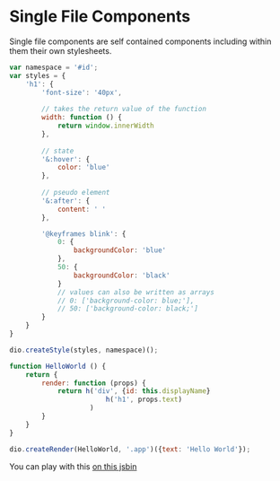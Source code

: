# Single File Components

Single file components are self contained components including within them their own stylesheets.

```javascript
var namespace = '#id';
var styles = {
	'h1': {
		'font-size': '40px',
		
		// takes the return value of the function
		width: function () {
			return window.innerWidth
		},
		
		// state
		'&:hover': {
			color: 'blue'
		},
		
		// pseudo element
		'&:after': {
			content: ' '
		},

		'@keyframes blink': {
			0: {
				backgroundColor: 'blue'
			},
			50: {
				backgroundColor: 'black'
			}
			// values can also be written as arrays
			// 0: ['background-color: blue;'],
			// 50: ['background-color: black;']
		}
	}
}

dio.createStyle(styles, namespace)();

function HelloWorld () {
	return {
		render: function (props) {
			return h('div', {id: this.displayName}
						h('h1', props.text)
					)
		}
	}
}

dio.createRender(HelloWorld, '.app')({text: 'Hello World'});
```

You can play with this [on this jsbin](http://jsbin.com/yayuxox/edit?js,console,output)

